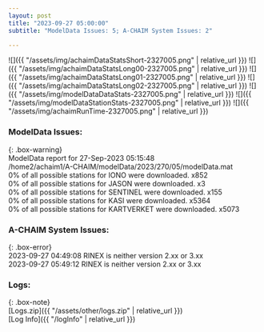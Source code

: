 ```yaml
---
layout: post
title: "2023-09-27 05:00:00"
subtitle: "ModelData Issues: 5; A-CHAIM System Issues: 2"

---
```


![]({{ "/assets/img/achaimDataStatsShort-2327005.png" | relative_url }})
![]({{ "/assets/img/achaimDataStatsLong00-2327005.png" | relative_url }})
![]({{ "/assets/img/achaimDataStatsLong01-2327005.png" | relative_url }})
![]({{ "/assets/img/achaimDataStatsLong02-2327005.png" | relative_url }})
![]({{ "/assets/img/modelDataDataStats-2327005.png" | relative_url }})
![]({{ "/assets/img/modelDataStationStats-2327005.png" | relative_url }})
![]({{ "/assets/img/achaimRunTime-2327005.png" | relative_url }})


### ModelData Issues:  
  
{: .box-warning}  
 ModelData report for 27-Sep-2023 05:15:48   
 /home2/achaim1/A-CHAIM/modelData/2023/270/05/modelData.mat   
 0% of all possible stations for IONO were downloaded. x852   
 0% of all possible stations for JASON were downloaded. x3   
 0% of all possible stations for SENTINEL were downloaded. x155   
 0% of all possible stations for KASI were downloaded. x5364   
 0% of all possible stations for KARTVERKET were downloaded. x5073   
  
### A-CHAIM System Issues:  
  
{: .box-error}  
2023-09-27 04:49:08 RINEX is neither version 2.xx or 3.xx  
2023-09-27 05:49:12 RINEX is neither version 2.xx or 3.xx  

### Logs:  
  
{: .box-note}  
[Logs.zip]({{ "/assets/other/logs.zip" | relative_url }})  
[Log Info]({{ "/logInfo" | relative_url }})  
